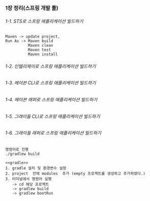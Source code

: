 ### 1장 정리(스프링 개발 툴)

###### 1-1. STS로 스프링 애플리케이션 빌드하기
~~~
Maven -> update project,
Run As -> Maven build
          Maven clean
          Maven test
          Maven install
~~~

###### 1-2. 인텔리제이로 스프링 애플리케이션 빌드하기
###### 1-3. 메이븐 CLI로 스프링 애플리케이션 빌드하기
###### 1-4. 메이븐 래퍼로 스프링 애플리케이션 빌드하기
###### 1-5. 그래이들 CLI로 스프링 애플리케이션 빌드하기
###### 1-6. 그래이들 래퍼로 스프링 애플리케이션 빌드하기
~~~
명령어로 진행
./gradlew build 

<<gradle>>
1. gradle 설치 및 환경변수 설정
2. project  안에 modules  추가 (empty 프로젝트를 생성하고 추가하였다.)
3. 터미널에서 명령어 실행
   -> cd 해당 프로젝트
   -> gradlew build
   -> gradlew bootRun
~~~

